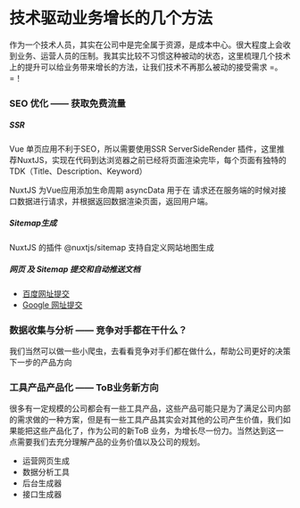 # 技术驱动业务增长的几个方法

作为一个技术人员，其实在公司中是完全属于资源，是成本中心。很大程度上会收到业务、运营人员的压制。我其实比较不习惯这种被动的状态，这里梳理几个技术上的提升可以给业务带来增长的方法，让我们技术不再那么被动的接受需求 =。=！

### SEO 优化 —— 获取免费流量

##### SSR
Vue 单页应用不利于SEO，所以需要使用SSR ServerSideRender 插件，这里推荐NuxtJS，实现在代码到达浏览器之前已经将页面渲染完毕，每个页面有独特的 TDK（Title、Description、Keyword）

NuxtJS 为Vue应用添加生命周期 asyncData 用于在 请求还在服务端的时候对接口数据进行请求，并根据返回数据渲染页面，返回用户端。

##### Sitemap生成

NuxtJS 的插件 @nuxtjs/sitemap 支持自定义网站地图生成

##### 网页 及 Sitemap 提交和自动推送文档

- [百度网址提交](https://ziyuan.baidu.com/linksubmit/index)
- [Google 网址提交 ](https://search.google.com/search-console)

### 数据收集与分析 —— 竞争对手都在干什么？

我们当然可以做一些小爬虫，去看看竞争对手们都在做什么，帮助公司更好的决策下一步的产品方向

### 工具产品产品化 —— ToB业务新方向

很多有一定规模的公司都会有一些工具产品，这些产品可能只是为了满足公司内部的需求做的一种方案，但是有一些工具产品其实会对其他的公司产生价值，我们如果能把这些产品化了，作为公司的新ToB 业务，为增长尽一份力。当然达到这一点需要我们去充分理解产品的业务价值以及公司的规划。

- 运营网页生成
- 数据分析工具
- 后台生成器
- 接口生成器
